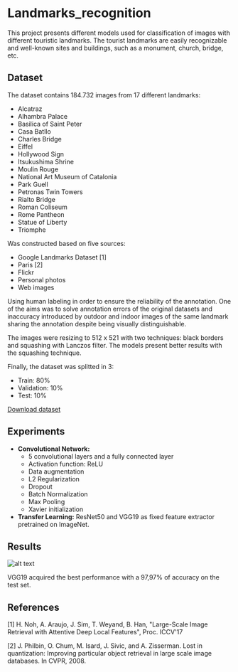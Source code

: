 # Landmarks_recognition

This project presents different models used for classification of images with different touristic landmarks. The tourist landmarks are easily recognizable and well-known sites and buildings, such as a monument, church, bridge, etc.

## Dataset

The dataset contains 184.732 images from 17 different landmarks:
- Alcatraz
- Alhambra Palace
- Basilica of Saint Peter
- Casa Batllo
- Charles Bridge
- Eiffel
- Hollywood Sign
- Itsukushima Shrine
- Moulin Rouge
- National Art Museum of Catalonia
- Park Guell
- Petronas Twin Towers
- Rialto Bridge
- Roman Coliseum
- Rome Pantheon
- Statue of Liberty
- Triomphe

Was constructed based on five sources:
- Google Landmarks Dataset [1]
- Paris [2]
- Flickr
- Personal photos
- Web images

Using human labeling in order to ensure the reliability of the annotation. One of the aims was to solve annotation errors of the original datasets and inaccuracy introduced by outdoor and indoor images of the same landmark sharing the annotation despite being visually distinguishable.

The images were resizing to 512 x 521 with two techniques: black borders and squashing with Lanczos filter. The models present better results with the squashing technique.

Finally, the dataset was splitted in 3:
- Train: 80%
- Validation: 10%
- Test: 10%

[Download dataset](https://drive.google.com/open?id=1olkjN-mh8CE3IZN4AqzVAL7XLOVIHmyZ)

## Experiments

- **Convolutional Network:**
  - 5 convolutional layers and a fully connected layer
  - Activation function: ReLU
  - Data augmentation
  - L2 Regularization
  - Dropout
  - Batch Normalization
  - Max Pooling
  - Xavier initialization
- **Transfer Learning:** ResNet50 and VGG19 as fixed feature extractor pretrained on ImageNet.

## Results

![alt text](https://github.com/JimeMartinez/Landmarks_recognition/edit/master/Results.png)

VGG19 acquired the best performance with a 97,97% of accuracy on the test set.

## References

[1] H. Noh, A. Araujo, J. Sim, T. Weyand, B. Han, "Large-Scale Image Retrieval with Attentive Deep Local Features", Proc. ICCV'17

[2] J. Philbin, O. Chum, M. Isard, J. Sivic, and A. Zisserman. Lost in quantization: Improving particular object retrieval in large scale image databases. In CVPR, 2008.
